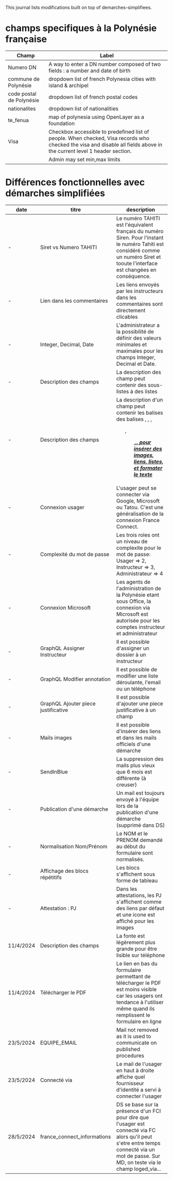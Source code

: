 This journal lists modifications built on top of demarches-simplifiees.

# champs specifiques à la Polynésie française

| Champ                    | Label                                                                                                                                                                 |
|--------------------------|-----------------------------------------------------------------------------------------------------------------------------------------------------------------------|
| Numero DN                | A way to enter a DN number composed of two fields : a number and date of birth                                                                                        |
| commune de Polynésie     | dropdown list of french Polynesia cities with island & archipel                                                                                                       |
| code postal de Polynésie | dropdown list of french postal codes                                                                                                                                  |
| nationalites             | dropdown list of nationalities                                                                                                                                        |
| te_fenua                 | map of polynesia using OpenLayer as a foundation                                                                                                                      |
| Visa                     | Checkbox accessible to predefined list of people. When checked, Visa records who checked the visa and disable all fields above in the current level 1 header section. |
|                          | Admin may set min,max limits                                                                                                                                          |

# Différences fonctionnelles avec démarches simplifiées

| date      | titre                               | description                                                                                                                                                                                   |
|-----------|-------------------------------------|-----------------------------------------------------------------------------------------------------------------------------------------------------------------------------------------------|
| -         | Siret vs Numero TAHITI              | Le numéro TAHITI est l'équivalent français du numéro Siren. Pour l'instant le numéro Tahiti est considéré comme un numéro Siret et tooute l'interface est changées en conséquence.            |
| -         | Lien dans les commentaires          | Les liens envoyés par les instructeurs dans les commentaires sont directement clicables                                                                                                       |
| -         | Integer, Decimal, Date              | L'administrateur a la possibilité de définir des valeurs minimales et maximales pour les champs Integer, Decimal et Date.                                                                     |
| -         | Description des champs              | La description des champ peut contenir des sous-listes à des listes                                                                                                                           |
| -         | Description des champs              | La description d'un champ peut contenir les balises des balises <img>, <a>, <font>, <ol>, <ul>,<b>,<u>,<i> pour insérer des images, liens, listes, et formater le texte                       |
| -         | Connexion usager                    | L'usager peut se connecter via Google, Microsoft ou Tatou. C'est une généralisation de la connexion France Connect.                                                                           |
| -         | Complexité du mot de passe          | Les trois roles ont un niveau de complexite pour le mot de passe: Usager => 2, Instructeur => 3, Administrateur => 4                                                                          |
| -         | Connexion Microsoft                 | Les agents de l'administration de la Polynésie etant sous Office, la connexion via Microsoft est autorisée pour les comptes instructeur et administrateur                                     |
| -         | GraphQL Assigner Instructeur        | Il est possible d'assigner un dossier à un instructeur                                                                                                                                        |
| -         | GraphQL Modifier annotation         | Il est possible de modifier une liste déroulante, l'email ou un téléphone                                                                                                                     |
| -         | GraphQL Ajouter piece justificative | Il est possible d'ajouter une piece justificative à un champ                                                                                                                                  |
| -         | Mails images                        | Il est possible d'insérer des liens <img> et <a> dans les mails officiels d'une démarche                                                                                                      |
| -         | SendInBlue                          | La suppression des mails plus vieux que 6 mois est différente (à creuser)                                                                                                                     |
| -         | Publication d'une démarche          | Un mail est toujours envoyé à l'équipe lors de la publication d'une démarche (supprimé dans DS)                                                                                               |
| -         | Normalisation Nom/Prénom            | Le NOM et le PRENOM demandé au début du formulaire sont normalisés.                                                                                                                           |
| -         | Affichage des blocs répétitifs      | Les blocs s'affichent sous forme de tableau                                                                                                                                                   |
| -         | Attestation : PJ                    | Dans les attestations, les PJ s'affichent comme des liens par défaut et une icone est affiché pour les images                                                                                 |
| 11/4/2024 | Description des champs              | La fonte est légèrement plus grande pour être lisible sur téléphone                                                                                                                           | 
| 11/4/2024 | Télécharger le PDF                  | Le lien en bas du formulaire permettant de télécharger le PDF est moins visible car les usagers ont tendance à l'utiliser même quand ils remplissent le formulaire en ligne                   |
| 23/5/2024 | EQUIPE_EMAIL                        | Mail not removed as it is used to communicate on published procedures                                                                                                                         |
| 23/5/2024 | Connecté via                        | Le mail de l'usager en haut à droite affiche quel fournisseur d'identité a servi à connecter l'usager                                                                                         |
| 28/5/2024 | france_connect_informations         | DS se base sur la présence d'un FCI pour dire que l'usager est connecté via FC alors qu'il peut s'etre entre temps connecté via un mot de passe. Sur MD, on teste via le champ loged_via...   |


